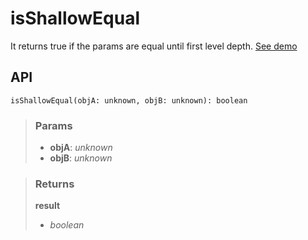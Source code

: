 # isShallowEqual
It returns true if the params are equal until first level depth. [See demo](https://nDriaDev.io/react-tools/#/utils/isShallowEqual)

## API

```tsx
isShallowEqual(objA: unknown, objB: unknown): boolean
```

> ### Params
>
> - __objA__: _unknown_
> - __objB__: _unknown_
>

> ### Returns
>
> __result__
> - _boolean_  
>